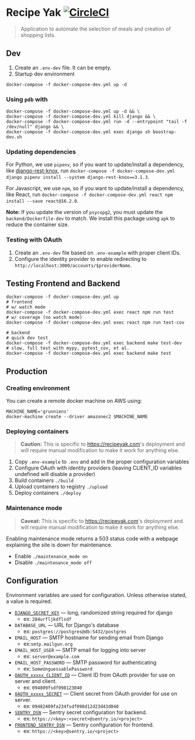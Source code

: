 # Recipe Yak [![CircleCI](https://circleci.com/gh/recipeyak/recipeyak.svg?style=svg)](https://circleci.com/gh/recipeyak/recipeyak)
> Application to automate the selection of meals and creation of shopping lists.

## Dev
1. Create an `.env-dev` file. It can be empty.
2. Startup dev environment
```
docker-compose -f docker-compose-dev.yml up -d
```

### Using `pdb` with
```
docker-compose -f docker-compose-dev.yml up -d && \
docker-compose -f docker-compose-dev.yml kill django && \
docker-compose -f docker-compose-dev.yml run -d --entrypoint "tail -f /dev/null" django && \
docker-compose -f docker-compose-dev.yml exec django sh boostrap-dev.sh
```

### Updating dependencies
For Python, we use `pipenv`, so if you want to update/install a dependency, like [django-rest-knox][drknox], run `docker-compose -f docker-compose-dev.yml django pipenv install --system django-rest-knox==3.1.3`.

For Javascript, we use `npm`, so if you want to update/install a dependency, like React, run `docker-compose -f docker-compose-dev.yml react npm install --save react@16.2.0`.

__Note:__ If you update the version of `psycopg2`, you must update the `backend/Dockerfile-dev` to match. We install this package using `apk` to reduce the container size.

### Testing with OAuth
1. Create an `.env-dev` file based on `.env-example` with proper client IDs.
2. Configure the identity provider to enable redirecting to `http://localhost:3000/accounts/$providerName`.

## Testing Frontend and Backend

```
docker-compose -f docker-compose-dev.yml up
# frontend
# w/ watch mode
docker-compose -f docker-compose-dev.yml exec react npm run test
# w/ coverage (no watch mode)
docker-compose -f docker-compose-dev.yml exec react npm run test-cov

# backend
# quick dev test
docker-compose -f docker-compose-dev.yml exec backend make test-dev
# slow, full test with mypy, pytest_cov, et al.
docker-compose -f docker-compose-dev.yml exec backend make test
```

## Production
### Creating environment
You can create a remote docker machine on AWS using:
```
MACHINE_NAME='grunniens'
docker-machine create --driver amazonec2 $MACHINE_NAME
```

### Deploying containers
> __Caution:__ This is specific to <https://recipeyak.com>'s deployment and will require manual modification to make it work for anything else.

1. Copy `.env-example` to `.env` and add in the proper configuration variables
2. Configure OAuth with identity providers (leaving CLIENT_ID variables undefined will disable a provider)
3. Build containers `./build`
4. Upload containers to registry `./upload`
5. Deploy containers `./deploy`

### Maintenance mode
> __Caveat:__ This is specific to <https://recipeyak.com>'s deployment and will require manual modification to make it work for anything else.

Enabling maintenance mode returns a 503 status code with a webpage explaining the site is down for maintenance.

- Enable `./maintenance_mode on`
- Disable `./maintenance_mode off`

## Configuration
Environment variables are used for configuration. Unless otherwise stated, a value is required.

- [`DJANGO_SECRET_KEY`][django-secret] — long, randomized string required for django
    + ex: `284urfljkdflsdf`
- `DATABASE_URL` — URL for Django's database
    + ex: `postgres://postgres@db:5432/postgres`
- `EMAIL_HOST` — SMTP hostname for sending email from Django
    + ex:`smtp.mailgun.org`
- `EMAIL_HOST_USER` — SMTP email for logging into server
    + ex: `server@example.com`
- `EMAIL_HOST_PASSWORD` — SMTP password for authenticating
    + ex: `SomeUnguessablePassword`
-   [`OAUTH_xxxxx_CLIENT_ID`][github-oauth] — Client ID from OAuth provider for use on server and client.
    +   ex: `094809fsdf098123040`
- [`OAUTH_xxxxx_SECRET`][github-oauth] — Client secret from OAuth provider for use on server.
    + ex: `09482409fa234fsdf098d12d23d43d040`
- [`SENTRY_DSN`][sentry-dsn] — Sentry secret configuration for backend.
    + ex: `https://<key>:<secret>@sentry.io/<project>`
- [`FRONTEND_SENTRY_DSN`][sentry-dsn] — Sentry configuration for frontend.
    + ex: `https://<key>@sentry.io/<project>`

[0]: https://docs.docker.com/engine/reference/builder/#dockerignore-file
[django-secret]: https://docs.djangoproject.com/en/dev/ref/settings/#std:setting-SECRET_KEY
[sentry-dsn]: https://docs.sentry.io/quickstart/#about-the-dsn
[github-redirect-uri]: https://developer.github.com/apps/building-oauth-apps/authorization-options-for-oauth-apps/#redirect-urls
[github-oauth]: https://developer.github.com/apps/building-oauth-apps/authorization-options-for-oauth-apps/#web-application-flow
[drknox]: https://github.com/James1345/django-rest-knox
